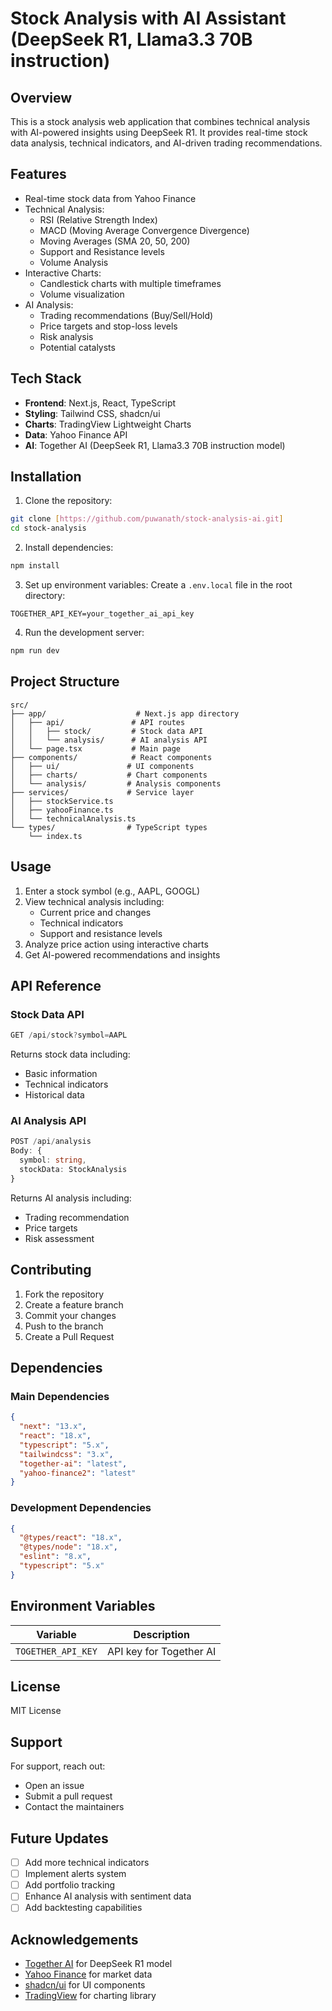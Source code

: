 # Stock Analysis with AI Assistant (DeepSeek R1, Llama3.3 70B instruction)

## Overview
This is a stock analysis web application that combines technical analysis with AI-powered insights using DeepSeek R1. It provides real-time stock data analysis, technical indicators, and AI-driven trading recommendations.

## Features
- Real-time stock data from Yahoo Finance
- Technical Analysis:
  - RSI (Relative Strength Index)
  - MACD (Moving Average Convergence Divergence)
  - Moving Averages (SMA 20, 50, 200)
  - Support and Resistance levels
  - Volume Analysis
- Interactive Charts:
  - Candlestick charts with multiple timeframes
  - Volume visualization
- AI Analysis:
  - Trading recommendations (Buy/Sell/Hold)
  - Price targets and stop-loss levels
  - Risk analysis
  - Potential catalysts

## Tech Stack
- **Frontend**: Next.js, React, TypeScript
- **Styling**: Tailwind CSS, shadcn/ui
- **Charts**: TradingView Lightweight Charts
- **Data**: Yahoo Finance API
- **AI**: Together AI (DeepSeek R1, Llama3.3 70B instruction model)

## Installation

1. Clone the repository:
```bash
git clone [https://github.com/puwanath/stock-analysis-ai.git]
cd stock-analysis
```

2. Install dependencies:
```bash
npm install
```

3. Set up environment variables:
Create a `.env.local` file in the root directory:
```env
TOGETHER_API_KEY=your_together_ai_api_key
```

4. Run the development server:
```bash
npm run dev
```

## Project Structure
```
src/
├── app/                    # Next.js app directory
│   ├── api/               # API routes
│   │   ├── stock/         # Stock data API
│   │   └── analysis/      # AI analysis API
│   └── page.tsx           # Main page
├── components/            # React components
│   ├── ui/               # UI components
│   ├── charts/           # Chart components
│   └── analysis/         # Analysis components
├── services/             # Service layer
│   ├── stockService.ts
│   ├── yahooFinance.ts
│   └── technicalAnalysis.ts
└── types/                # TypeScript types
    └── index.ts
```

## Usage

1. Enter a stock symbol (e.g., AAPL, GOOGL)
2. View technical analysis including:
   - Current price and changes
   - Technical indicators
   - Support and resistance levels
3. Analyze price action using interactive charts
4. Get AI-powered recommendations and insights

## API Reference

### Stock Data API
```typescript
GET /api/stock?symbol=AAPL
```
Returns stock data including:
- Basic information
- Technical indicators
- Historical data

### AI Analysis API
```typescript
POST /api/analysis
Body: {
  symbol: string,
  stockData: StockAnalysis
}
```
Returns AI analysis including:
- Trading recommendation
- Price targets
- Risk assessment

## Contributing
1. Fork the repository
2. Create a feature branch
3. Commit your changes
4. Push to the branch
5. Create a Pull Request

## Dependencies

### Main Dependencies
```json
{
  "next": "13.x",
  "react": "18.x",
  "typescript": "5.x",
  "tailwindcss": "3.x",
  "together-ai": "latest",
  "yahoo-finance2": "latest"
}
```

### Development Dependencies
```json
{
  "@types/react": "18.x",
  "@types/node": "18.x",
  "eslint": "8.x",
  "typescript": "5.x"
}
```

## Environment Variables
| Variable | Description |
|----------|-------------|
| `TOGETHER_API_KEY` | API key for Together AI |

## License
MIT License

## Support
For support, reach out:
- Open an issue
- Submit a pull request
- Contact the maintainers

## Future Updates
- [ ] Add more technical indicators
- [ ] Implement alerts system
- [ ] Add portfolio tracking
- [ ] Enhance AI analysis with sentiment data
- [ ] Add backtesting capabilities

## Acknowledgements
- [Together AI](https://together.ai) for DeepSeek R1 model
- [Yahoo Finance](https://finance.yahoo.com) for market data
- [shadcn/ui](https://ui.shadcn.com) for UI components
- [TradingView](https://tradingview.com) for charting library
